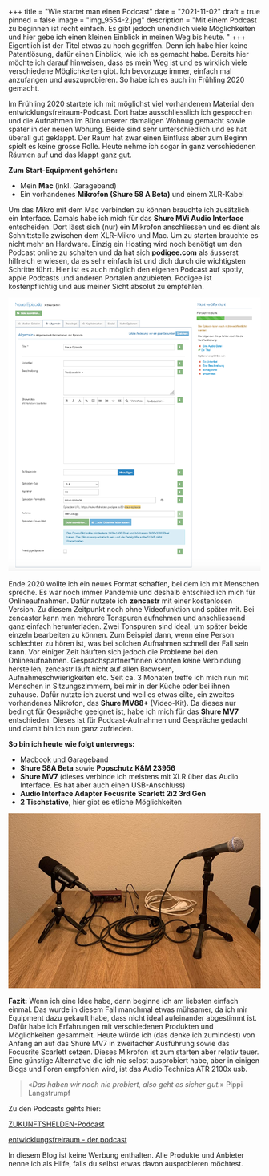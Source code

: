+++
title = "Wie startet man einen Podcast"
date = "2021-11-02"
draft = true
pinned = false
image = "img_9554-2.jpg"
description = "Mit einem Podcast zu beginnen ist recht einfach. Es gibt jedoch unendlich viele Möglichkeiten und hier gebe ich einen kleinen Einblick in meinen Weg bis heute. "
+++
Eigentlich ist der Titel etwas zu hoch gegriffen. Denn ich habe hier keine Patentlösung, dafür einen Einblick, wie ich es gemacht habe. Bereits hier möchte ich darauf hinweisen, dass es mein Weg ist und es wirklich viele verschiedene Möglichkeiten gibt. Ich bevorzuge immer, einfach mal anzufangen und auszuprobieren. So habe ich es auch im Frühling 2020 gemacht.

Im Frühling 2020 startete ich mit möglichst viel vorhandenem Material den entwicklungsfreiraum-Podcast. Dort habe ausschliesslich ich gesprochen und die Aufnahmen im Büro unserer damaligen Wohnug gemacht sowie später in der neuen Wohung. Beide sind sehr unterschiedlich und es hat überall gut geklappt. Der Raum hat zwar einen Einfluss aber zum Beginn spielt es keine grosse Rolle. Heute nehme ich sogar in ganz verschiedenen Räumen auf und das klappt ganz gut. 

**Zum Start-Equipment gehörten:**

* Mein **Mac** (inkl. Garageband)
* Ein vorhandenes **Mikrofon (Shure 58 A Beta)** und einem XLR-Kabel

Um das Mikro mit dem Mac verbinden zu können brauchte ich zusätzlich ein Interface. Damals habe ich mich für das **Shure MVi Audio Interface** entscheiden. Dort lässt sich (nur) ein Mikrofon anschliessen und es dient als Schnittstelle zwischen dem XLR-Mikro und Mac. Um zu starten brauchte es nicht mehr an Hardware. Einzig ein Hosting wird noch benötigt um den Podcast online zu schalten und da hat sich **podigee.com** als äusserst hilfreich erwiesen, da es sehr einfach ist und dich durch die wichtigsten Schritte führt. Hier ist es auch möglich den eigenen Podcast auf spotiy, apple Podcasts und anderen Portalen anzubieten. Podigee ist kostenpflichtig und aus meiner Sicht absolut zu empfehlen.

![](bildschirmfoto-2021-10-18-um-09.27.29.png "Screenshot podigee.com, wie man eine neue Episode anlegt")

Ende 2020 wollte ich ein neues Format schaffen, bei dem ich mit Menschen spreche. Es war noch immer Pandemie und deshalb entschied ich mich für Onlineaufnahmen. Dafür nutzete ich **zencastr** mit einer kostenlosen Version. Zu diesem Zeitpunkt noch ohne Videofunktion und später mit. Bei zencaster kann man mehrere Tonspuren aufnehmen und anschliessend ganz einfach herunterladen. Zwei Tonspuren sind ideal, um später beide einzeln bearbeiten zu können. Zum Beispiel dann, wenn eine Person schlechter zu hören ist, was bei solchen Aufnahmen schnell der Fall sein kann. Vor einiger Zeit häuften sich jedoch die Probleme bei den Onlineaufnahmen. Gesprächspartner*innen konnten keine Verbindung herstellen, zencastr läuft nicht auf allen Browsern, Aufnahmeschwierigkeiten etc. Seit ca. 3 Monaten treffe ich mich nun mit Menschen in Sitzungszimmern, bei mir in der Küche oder bei ihnen zuhause. Dafür nutzte ich zuerst und weil es etwas eilte, ein zweites vorhandenes Mikrofon, das **Shure MV88+** (Video-Kit). Da dieses nur bedingt für Gespräche geeignet ist, habe ich mich für das **Shure MV7** entschieden. Dieses ist für Podcast-Aufnahmen und Gespräche gedacht und damit bin ich nun ganz zufrieden. 

**So bin ich heute wie folgt unterwegs:**

* Macbook und Garageband
* **Shure 58A Beta** sowie **Popschutz K&M 23956**
* **Shure MV7** (dieses verbinde ich meistens mit XLR über das Audio Interface. Es hat aber auch einen USB-Anschluss)
* **Audio Interface Adapter Focusrite Scarlett 2i2 3rd Gen**
* **2 Tischstative**, hier gibt es etliche Möglichkeiten

![](img_3116.jpg)

**Fazit:** Wenn ich eine Idee habe, dann beginne ich am liebsten einfach einmal. Das wurde in diesem Fall manchmal etwas mühsamer, da ich mir Equipment dazu gekauft habe, dass nicht ideal aufeinander abgestimmt ist. Dafür habe ich Erfahrungen mit verschiedenen Produkten und Möglichkeiten gesammelt. Heute würde ich (das denke ich zumindest) von Anfang an auf das Shure MV7 in zweifacher Ausführung sowie das Focusrite Scarlett setzen. Dieses Mikrofon ist zum starten aber relativ teuer. Eine günstige Alternative die ich nie selbst ausprobiert habe, aber in einigen Blogs und Foren empfohlen wird, ist das Audio Technica ATR 2100x usb. 

> «*Das haben wir noch nie probiert, also geht es sicher gut.*» Pippi Langstrumpf

Zu den Podcasts gehts hier:

[ZUKUNFTSHELDEN-Podcast](https://www.zukunftshelden.ch/podcast)

[entwicklungsfreiraum - der podcast](https://entwicklungsfreiraum.podigee.io/)

In diesem Blog ist keine Werbung enthalten. Alle Produkte und Anbieter nenne ich als Hilfe, falls du selbst etwas davon ausprobieren möchtest.